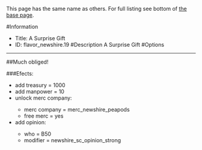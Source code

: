 This page has the same name as others. For full listing see bottom of [the base page](a_surprise_gift.md).

#Information
 - Title: A Surprise Gift
 - ID: flavor_newshire.19
#Description
A Surprise Gift
#Options

___
##Much obliged!

###Efects:<ul><li>add treasury = 1000</li><li>add manpower = 10</li><li>unlock merc company:</li><ul><li>merc company = merc_newshire_peapods</li><li>free merc = yes</li></ul><li>add opinion:</li><ul><li>who = B50</li><li>modifier = newshire_sc_opinion_strong</li></ul></ul>
